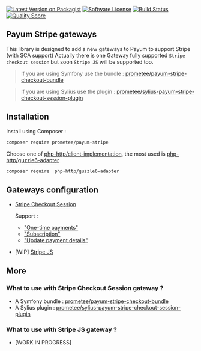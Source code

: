 [![Latest Version on Packagist][ico-version]][link-packagist]
[![Software License][ico-license]](LICENSE)
[![Build Status][ico-travis]][link-travis]
[![Quality Score][ico-code-quality]][link-code-quality]

## Payum Stripe gateways

This library is designed to add a new gateways to Payum to support Stripe (with SCA support)
Actually there is one Gateway fully supported `Stripe checkout session` but soon `Stripe JS` will be supported too.

> If you are using Symfony use the bundle : [prometee/payum-stripe-checkout-bundle](https://github.com/Prometee/PayumStripeCheckoutSessionBundle)

> If you are using Sylius use the plugin : [prometee/sylius-payum-stripe-checkout-session-plugin](https://github.com/Prometee/SyliusPayumStripeCheckoutSessionPlugin)

## Installation

Install using Composer :

```bash
composer require prometee/payum-stripe
```

Choose one of [php-http/client-implementation](https://packagist.org/providers/php-http/client-implementation),
the most used is [php-http/guzzle6-adapter](https://packagist.org/packages/php-http/guzzle6-adapter)

```bash
composer require  php-http/guzzle6-adapter
```

## Gateways configuration

 - [Stripe Checkout Session](docs/stripe-checkout-session/README.md)
   
   Support :
    - ["One-time payments"](https://stripe.com/docs/payments/checkout/one-time)
    - ["Subscription"](https://stripe.com/docs/payments/checkout/subscriptions/starting)
    - ["Update payment details"](https://stripe.com/docs/payments/checkout/subscriptions/updating)
    
 - [WIP] [Stripe JS](docs/stripe-js/README.md)

## More

### What to use with Stripe Checkout Session gateway ?

 - A Symfony bundle : [prometee/payum-stripe-checkout-bundle](https://github.com/Prometee/PayumStripeCheckoutSessionBundle)
 - A Sylius plugin : [prometee/sylius-payum-stripe-checkout-session-plugin](https://github.com/Prometee/SyliusPayumStripeCheckoutSessionPlugin)
  
### What to use with Stripe JS gateway ?

 - [WORK IN PROGRESS]


[ico-version]: https://img.shields.io/packagist/v/Prometee/payum-stripe.svg?style=flat-square
[ico-license]: https://img.shields.io/badge/license-MIT-brightgreen.svg?style=flat-square
[ico-travis]: https://img.shields.io/travis/Prometee/PayumStripe/master.svg?style=flat-square
[ico-code-quality]: https://img.shields.io/scrutinizer/g/Prometee/PayumStripe.svg?style=flat-square

[link-packagist]: https://packagist.org/packages/prometee/payum-stripe
[link-travis]: https://travis-ci.org/Prometee/PayumStripe
[link-scrutinizer]: https://scrutinizer-ci.com/g/Prometee/PayumStripe/code-structure
[link-code-quality]: https://scrutinizer-ci.com/g/Prometee/PayumStripe
